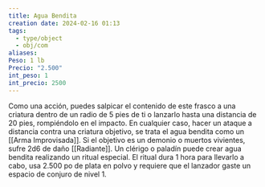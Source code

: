 ```yaml
---
title: Agua Bendita
creation date: 2024-02-16 01:13
tags:
  - type/object
  - obj/com
aliases: 
Peso: 1 lb
Precio: "2.500"
int_peso: 1
int_precio: 2500
---
```

Como una acción, puedes salpicar el contenido de este frasco a una criatura dentro de un radio de 5 pies de ti o lanzarlo hasta una distancia de 20 pies, rompiéndolo en el impacto. En cualquier caso, hacer un ataque a distancia contra una criatura objetivo, se trata el agua bendita como un [[Arma Improvisada]]. Si el objetivo es un demonio o muertos vivientes, sufre 2d6 de daño [[Radiante]]. Un clérigo o paladín puede crear agua bendita realizando un ritual especial. El ritual dura 1 hora para llevarlo a cabo, usa 2.500 po de plata en polvo y requiere que el lanzador gaste un espacio de
conjuro de nivel 1.
